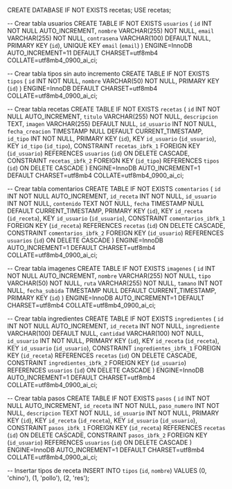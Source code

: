 CREATE DATABASE IF NOT EXISTS recetas;
USE recetas;

-- Crear tabla usuarios
CREATE TABLE IF NOT EXISTS `usuarios` (
  `id` INT NOT NULL AUTO_INCREMENT,
  `nombre` VARCHAR(255) NOT NULL,
  `email` VARCHAR(255) NOT NULL,
  `contrasena` VARCHAR(100) DEFAULT NULL,
  PRIMARY KEY (`id`),
  UNIQUE KEY `email` (`email`)
) ENGINE=InnoDB AUTO_INCREMENT=11 DEFAULT CHARSET=utf8mb4 COLLATE=utf8mb4_0900_ai_ci;

-- Crear tabla tipos sin auto incremento
CREATE TABLE IF NOT EXISTS `tipos` (
  `id` INT NOT NULL,
  `nombre` VARCHAR(50) NOT NULL,
  PRIMARY KEY (`id`)
) ENGINE=InnoDB DEFAULT CHARSET=utf8mb4 COLLATE=utf8mb4_0900_ai_ci;


-- Crear tabla recetas
CREATE TABLE IF NOT EXISTS `recetas` (
  `id` INT NOT NULL AUTO_INCREMENT,
  `titulo` VARCHAR(255) NOT NULL,
  `descripcion` TEXT,
  `imagen` VARCHAR(255) DEFAULT NULL,
  `id_usuario` INT NOT NULL,
  `fecha_creacion` TIMESTAMP NULL DEFAULT CURRENT_TIMESTAMP,
  `id_tipo` INT NOT NULL,
  PRIMARY KEY (`id`),
  KEY `id_usuario` (`id_usuario`),
  KEY `id_tipo` (`id_tipo`),
  CONSTRAINT `recetas_ibfk_1` FOREIGN KEY (`id_usuario`) REFERENCES `usuarios` (`id`) ON DELETE CASCADE,
  CONSTRAINT `recetas_ibfk_2` FOREIGN KEY (`id_tipo`) REFERENCES `tipos` (`id`) ON DELETE CASCADE
) ENGINE=InnoDB AUTO_INCREMENT=1 DEFAULT CHARSET=utf8mb4 COLLATE=utf8mb4_0900_ai_ci;

-- Crear tabla comentarios
CREATE TABLE IF NOT EXISTS `comentarios` (
  `id` INT NOT NULL AUTO_INCREMENT,
  `id_receta` INT NOT NULL,
  `id_usuario` INT NOT NULL,
  `contenido` TEXT NOT NULL,
  `fecha` TIMESTAMP NULL DEFAULT CURRENT_TIMESTAMP,
  PRIMARY KEY (`id`),
  KEY `id_receta` (`id_receta`),
  KEY `id_usuario` (`id_usuario`),
  CONSTRAINT `comentarios_ibfk_1` FOREIGN KEY (`id_receta`) REFERENCES `recetas` (`id`) ON DELETE CASCADE,
  CONSTRAINT `comentarios_ibfk_2` FOREIGN KEY (`id_usuario`) REFERENCES `usuarios` (`id`) ON DELETE CASCADE
) ENGINE=InnoDB AUTO_INCREMENT=1 DEFAULT CHARSET=utf8mb4 COLLATE=utf8mb4_0900_ai_ci;

-- Crear tabla imagenes
CREATE TABLE IF NOT EXISTS `imagenes` (
  `id` INT NOT NULL AUTO_INCREMENT,
  `nombre` VARCHAR(255) NOT NULL,
  `tipo` VARCHAR(50) NOT NULL,
  `ruta` VARCHAR(255) NOT NULL,
  `tamano` INT NOT NULL,
  `fecha_subida` TIMESTAMP NULL DEFAULT CURRENT_TIMESTAMP,
  PRIMARY KEY (`id`)
) ENGINE=InnoDB AUTO_INCREMENT=1 DEFAULT CHARSET=utf8mb4 COLLATE=utf8mb4_0900_ai_ci;

-- Crear tabla ingredientes
CREATE TABLE IF NOT EXISTS `ingredientes` (
  `id` INT NOT NULL AUTO_INCREMENT,
  `id_receta` INT NOT NULL,
  `ingrediente` VARCHAR(100) DEFAULT NULL,
  `cantidad` VARCHAR(100) NOT NULL,
  `id_usuario` INT NOT NULL,
  PRIMARY KEY (`id`),
  KEY `id_receta` (`id_receta`),
  KEY `id_usuario` (`id_usuario`),
  CONSTRAINT `ingredientes_ibfk_1` FOREIGN KEY (`id_receta`) REFERENCES `recetas` (`id`) ON DELETE CASCADE,
  CONSTRAINT `ingredientes_ibfk_2` FOREIGN KEY (`id_usuario`) REFERENCES `usuarios` (`id`) ON DELETE CASCADE
) ENGINE=InnoDB AUTO_INCREMENT=1 DEFAULT CHARSET=utf8mb4 COLLATE=utf8mb4_0900_ai_ci;

-- Crear tabla pasos
CREATE TABLE IF NOT EXISTS `pasos` (
  `id` INT NOT NULL AUTO_INCREMENT,
  `id_receta` INT NOT NULL,
  `paso_numero` INT NOT NULL,
  `descripcion` TEXT NOT NULL,
  `id_usuario` INT NOT NULL,
  PRIMARY KEY (`id`),
  KEY `id_receta` (`id_receta`),
  KEY `id_usuario` (`id_usuario`),
  CONSTRAINT `pasos_ibfk_1` FOREIGN KEY (`id_receta`) REFERENCES `recetas` (`id`) ON DELETE CASCADE,
  CONSTRAINT `pasos_ibfk_2` FOREIGN KEY (`id_usuario`) REFERENCES `usuarios` (`id`) ON DELETE CASCADE
) ENGINE=InnoDB AUTO_INCREMENT=1 DEFAULT CHARSET=utf8mb4 COLLATE=utf8mb4_0900_ai_ci;

-- Insertar tipos de receta
INSERT INTO `tipos` (`id`, `nombre`) VALUES 
(0, 'chino'),
(1, 'pollo'),
(2, 'res');